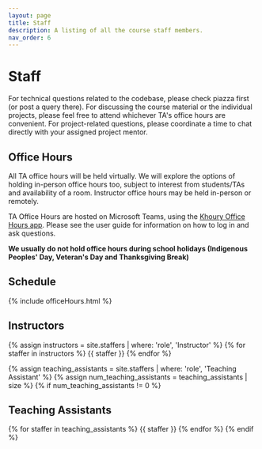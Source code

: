 ```yaml
---
layout: page
title: Staff
description: A listing of all the course staff members.
nav_order: 6
---
```


# Staff

For technical questions related to the codebase, please check piazza first (or post a query there). For discussing the course material or the individual projects, please feel free to attend whichever TA's office hours are convenient. For project-related questions, please coordinate a time to chat directly with your assigned project mentor.

## Office Hours 
All TA office hours will be held virtually. We will explore the options of holding in-person office hours too, subject to interest from students/TAs and availability of a room. Instructor office hours may be held in-person or remotely.  

TA Office Hours are hosted on Microsoft Teams, using the [Khoury Office Hours app](https://officehours.khoury.northeastern.edu/). Please see the user guide for information on how to log in and ask questions.

**We usually do not hold office hours during school holidays (Indigenous Peoples' Day, Veteran's Day and Thanksgiving Break)**

## Schedule
{% include officeHours.html %}

## Instructors
{% assign instructors = site.staffers | where: 'role', 'Instructor' %}
{% for staffer in instructors %}
{{ staffer }}
{% endfor %}

{% assign teaching_assistants = site.staffers | where: 'role', 'Teaching Assistant' %}
{% assign num_teaching_assistants = teaching_assistants | size %}
{% if num_teaching_assistants != 0 %}
## Teaching Assistants
{% for staffer in teaching_assistants %}
{{ staffer }}
{% endfor %}
{% endif %}




